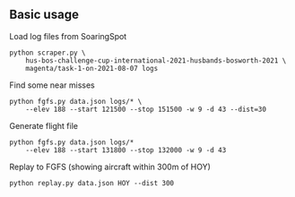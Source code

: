 ## Basic usage

Load log files from SoaringSpot

    python scraper.py \
        hus-bos-challenge-cup-international-2021-husbands-bosworth-2021 \
        magenta/task-1-on-2021-08-07 logs

Find some near misses

    python fgfs.py data.json logs/* \
        --elev 188 --start 121500 --stop 151500 -w 9 -d 43 --dist=30

Generate flight file

    python fgfs.py data.json logs/*
        --elev 188 --start 131800 --stop 132000 -w 9 -d 43

Replay to FGFS (showing aircraft within 300m of HOY)

    python replay.py data.json HOY --dist 300

